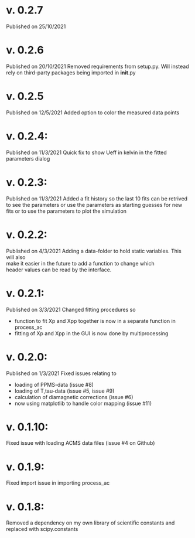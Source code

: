 # v. 0.2.7
Published on 25/10/2021

# v. 0.2.6
Published on 20/10/2021
Removed requirements from setup.py.
Will instead rely on third-party packages being imported in __init__.py

# v. 0.2.5
Published on 12/5/2021
Added option to color the measured data points

# v. 0.2.4:
Published on 11/3/2021
Quick fix to show Ueff in kelvin in the fitted parameters dialog

# v. 0.2.3:
Published on 11/3/2021
Added a fit history so the last 10 fits can be retrived to see the parameters
or use the parameters as starting guesses for new fits or to use the parameters
to plot the simulation

# v. 0.2.2:
Published on 4/3/2021
Adding a data-folder to hold static variables. This will also  
make it easier in the future to add a function to change which  
header values can be read by the interface.

# v. 0.2.1:
Published on 3/3/2021
Changed fitting procedures so  
 - function to fit Xp and Xpp together is now in a separate function in process_ac
 - fitting of Xp and Xpp in the GUI is now done by multiprocessing

# v. 0.2.0:
Published on 1/3/2021
Fixed issues relating to  
 - loading of PPMS-data (issue #8)
 - loading of T,tau-data (issue #5, issue #9)
 - calculation of diamagnetic corrections (issue #6)
 - now using matplotlib to handle color mapping (issue #11)

# v. 0.1.10:
Fixed issue with loading ACMS data files (issue #4 on Github)

# v. 0.1.9:
Fixed import issue in importing process_ac

# v. 0.1.8:
Removed a dependency on my own library of scientific constants and replaced with scipy.constants
